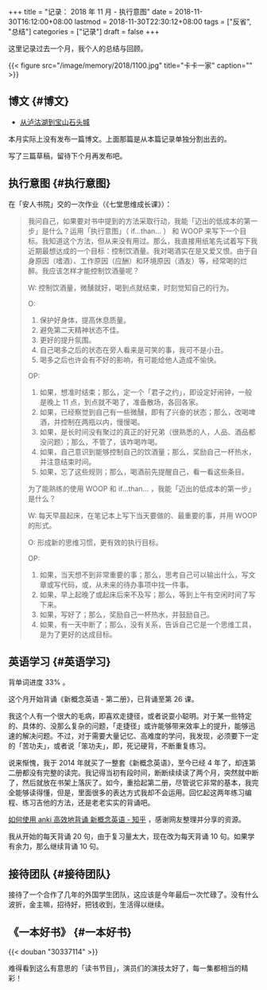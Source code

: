 +++
title = "记录： 2018 年 11 月 - 执行意图"
date = 2018-11-30T16:12:00+08:00
lastmod = 2018-11-30T22:30:12+08:00
tags = ["反省", "总结"]
categories = ["记录"]
draft = false
+++

这里记录过去一个月，我个人的总结与回顾。

{{< figure src="/image/memory/2018/1100.jpg" title="卡卡一家" caption="" >}}

<!--more-->


## 博文 {#博文}

-   [从泸沽湖到宝山石头城](https://www.xianmin.org/post/2018-lugu-lake/)

本月实际上没有发布一篇博文。上面那篇是从本篇记录单独分割出去的。

写了三篇草稿，留待下个月再发布吧。


## 执行意图 {#执行意图}

在「安人书院」交的一次作业（《七堂思维成长课》）：

> 我问自己，如果要对书中提到的方法采取行动，我能「迈出的低成本的第一步」是什么？运用「执行意图」（ if...than... ） 和 WOOP 来写下一个目标。我知道这个方法，但从来没有用过。那么，我直接用纸笔先试着写下我近期最想达成的一个目标：控制饮酒量。我对喝酒实在是又爱又恨。由于自身原因（嗜酒）、工作原因（应酬）和环境原因（酒友）等，经常喝的烂醉。我应该怎样才能控制饮酒量呢？
>
> W:
> 控制饮酒量，微醺就好，喝到点就结束，时刻觉知自己的行为。
>
> O:
>
> 1.  保护好身体，提高休息质量。
> 2.  避免第二天精神状态不佳。
> 3.  更好的提升氛围。
> 4.  自己喝多之后的状态在旁人看来是可笑的事，我可不是小丑。
> 5.  喝多之后也许会有不好的影响，有可能给他人造成不愉快。
>
> OP:
>
> 1.  如果，想准时结束；那么，定一个「君子之约」，即设定好闹钟，一般是晚上 11 点，到点就不喝了，准备散场，各回各家。
> 2.  如果，已经察觉到自己有一些微醺，即有了兴奋的状态；那么，改喝啤酒，并控制在两瓶以内，慢慢喝。
> 3.  如果，是长时间没有聚过的真正的好兄弟（很熟悉的人，人品、酒品都没问题）；那么，不管了，该咋喝咋喝。
> 4.  如果，自己意识到能够控制自己的饮酒量；那么，奖励自己一杯热水，并注意结束时间。
> 5.  如果，忘了这些规则；那么，喝酒前先提醒自己，看一看这些条目。
>
> 为了能熟练的使用 WOOP 和 if...than... ，我能「迈出的低成本的第一步」是什么？
>
> W:
> 每天早晨起床，在笔记本上写下当天要做的、最重要的事，并用 WOOP 的形式。
>
> O:
> 形成新的思维习惯，更有效的执行目标。
>
> OP:
>
> 1.  如果，当天想不到非常重要的事；那么，思考自己可以输出什么，写文章或写代码，或，从未来的待办事项中找一件事。
> 2.  如果，早上起晚了或起床后来不及写；那么，等到上午有空闲时间了写下来。
> 3.  如果，写好了；那么，奖励自己一杯热水，并鼓励自己。
> 4.  如果，有一天中断了；那么，没有关系，告诉自己它是一个思维工具，是为了更好的达成目标。


## 英语学习 {#英语学习}

背单词进度 33% 。

这个月开始背诵《新概念英语 - 第二册》，已背诵至第 26 课。

我这个人有一个很大的毛病，即喜欢走捷径，或者说耍小聪明。对于某一些特定的、具体的、没那么复杂的问题，「走捷径」或许能够带来效率上的提升，能够迅速的解决问题。不过，对于需要大量记忆、高难度的学问，我发现，必须要下一定的「苦功夫」，或者说「笨功夫」，即，死记硬背，不断重复练习。

说来惭愧，我于 2014 年就买了一整套《新概念英语》，至今已经 4 年了，却连第二册都没有完整的读完。我记得当初有段时间，断断续续读了两个月，突然就中断了，然后就放在书架上落灰了。如今，重拾起第二册，尽管说它非常的基本，我完全能够读得懂，但是，里面很多的表达方式我却不会运用。回忆起这两年练习编程、练习吉他的方法，还是老老实实的背诵吧。

[如何使用 anki 高效地背诵 新概念英语 - 知乎](https://zhuanlan.zhihu.com/p/29598702) ，感谢网友整理并分享的资源。

我从开始的每天背诵 20 句，由于复习量太大，现在改为每天背诵 10 句。如果学有余力，那么继续背诵 10 句。


## 接待团队 {#接待团队}

接待了一个合作了几年的外国学生团队，这应该是今年最后一次忙碌了。没有什么波折，金主嘛，招待好，把钱收到，生活得以继续。


## 《一本好书》 {#一本好书}

{{< douban "30337114" >}}

难得看到这么有意思的「读书节目」，演员们的演技太好了，每一集都相当的精彩！
